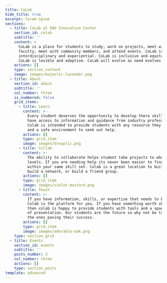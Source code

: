 ```yaml
---
title: CoLab
hide_title: true
excerpt: lorem-ipsum
sections:
  - title: CoLab at EWU Innovation Center
    section_id: colab
    subtitle: ''
    content: >
      CoLab is a place for students to study, work on projects, meet with
      faculty, meet with community members, and attend events. CoLab is
      interdisciplinary and experiential. CoLab is inclusive and equitable.
      CoLab is lexible and adaptive. CoLab will evolve as need evolves.
    actions: []
    type: section_content
    image: images/majestic-lavender.png
  - title: About
    section_id: about
    subtitle: ''
    col_number: three
    is_numbered: false
    grid_items:
      - title: Learn
        content: >-
          Every student deserves the opportunity to develop there skills and
          have access to information and guidance from industry professionals.
          Colab is intended to provide students with any resource they may need
          and a safe environment to seek out help. 
        actions: []
        type: grid_item
        image: images/Group(1).png
      - title: Collab
        content: >-
          The ability to collaborate helps student take projects to whole new
          levels. If you are needing help its never been easier to find other
          within your same skill set. Colab is a great location to build a team,
          build a network, or build a friend group. 
        actions: []
        type: grid_item
        image: images/violet-mustard.png
      - title: Teach
        content: >-
          If you have information, skills, or expertise that needs to be shared
          Colab is the platform for you. If you have something worth sharing
          then colab is happy to provide students with tools and a space capable
          of presentation. Our students are the future so why not be taught by
          the ones paving their success. 
        actions: []
        type: grid_item
        image: images/adorable-oak.png
    type: section_grid
  - title: Events
    section_id: events
    subtitle: ''
    posts_number: 3
    col_number: three
    actions: []
    type: section_posts
template: advanced
---
```


